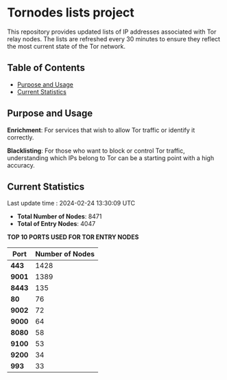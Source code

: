 # Tornodes lists project

This repository provides updated lists of IP addresses associated with Tor relay nodes. The lists are refreshed every 30 minutes to ensure they reflect the most current state of the Tor network.

## Table of Contents

- [Purpose and Usage](#purpose-and-usage)
- [Current Statistics](#current-statistics)


## Purpose and Usage

**Enrichment**: For services that wish to allow Tor traffic or identify it correctly.

**Blacklisting**: For those who want to block or control Tor traffic, understanding which IPs belong to Tor can be a starting point with a high accuracy.

## Current Statistics

Last update time : 2024-02-24 13:30:09 UTC

- **Total Number of Nodes**: 8471
- **Total of Entry Nodes**: 4047

**TOP 10 PORTS USED FOR TOR ENTRY NODES**

| **Port** | **Number of Nodes** |
|------|-----------------|
| **443**   | 1428  |
| **9001**   | 1389  |
| **8443**   | 135  |
| **80**   | 76  |
| **9002**   | 72  |
| **9000**   | 64  |
| **8080**   | 58  |
| **9100**   | 53  |
| **9200**   | 34  |
| **993**   | 33  |

